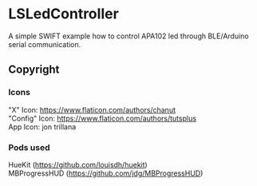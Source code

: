 # LSLedController
A simple SWIFT example how to control APA102 led through BLE/Arduino serial communication.

## Copyright
### Icons
"X" Icon: https://www.flaticon.com/authors/chanut  
"Config" Icon: https://www.flaticon.com/authors/tutsplus  
App Icon: jon trillana  

### Pods used
HueKit (https://github.com/louisdh/huekit)  
MBProgressHUD (https://github.com/jdg/MBProgressHUD)  

